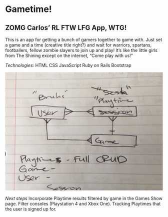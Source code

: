 # Gametime!
## ZOMG Carlos’ RL FTW LFG App, WTG!

This is an app for getting a bunch of gamers together to game with.  Just set a game and a time (creative title right?) and wait for warriors, spartans, footballers, fellow zombie slayers to join up and play! It’s like the little girls from The Shining except on the internet, “Come play with us!”

_Technologies_:
HTML
CSS
JavaScript
Ruby on Rails
Bootstrap

![Gametime ERD.](app/assets/images/Gametime_ERD.jpg)

_Next steps_
Incorporate Playtime results filtered by game in the Games Show page.
Filter consoles (Playstation 4 and Xbox One).
Tracking Playtimes that the user is signed up for.
